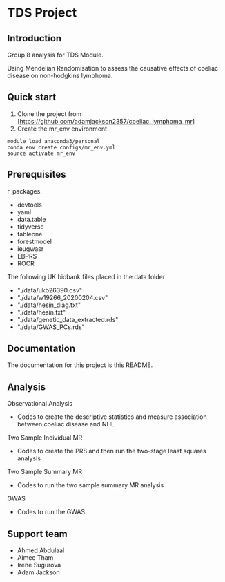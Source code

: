 # TDS Project

## Introduction

Group 8 analysis for TDS Module.

Using Mendelian Randomisation to assess the causative effects of coeliac disease on
non-hodgkins lymphoma.

## Quick start

1. Clone the project from [https://github.com/adamjackson2357/coeliac_lymphoma_mr]
2. Create the mr_env environment
```
module load anaconda3/personal
conda env create configs/mr_env.yml
source activate mr_env
```

## Prerequisites

r_packages:
- devtools
- yaml
- data.table
- tidyverse
- tableone
- forestmodel
- ieugwasr
- EBPRS
- ROCR

The following UK biobank files placed in the data folder
- "./data/ukb26390.csv"
- "./data/w19266_20200204.csv"
- "./data/hesin_diag.txt"
- "./data/hesin.txt"
- "./data/genetic_data_extracted.rds"
- "./data/GWAS_PCs.rds"

## Documentation

The documentation for this project is this README.

## Analysis

Observational Analysis
- Codes to create the descriptive statistics and measure association between coeliac disease and NHL

Two Sample Individual MR
- Codes to create the PRS and then run the two-stage least squares analysis

Two Sample Summary MR
- Codes to run the two sample summary MR analysis

GWAS
- Codes to run the GWAS

## Support team

- Ahmed Abdulaal
- Aimee Tham
- Irene Sugurova
- Adam Jackson
